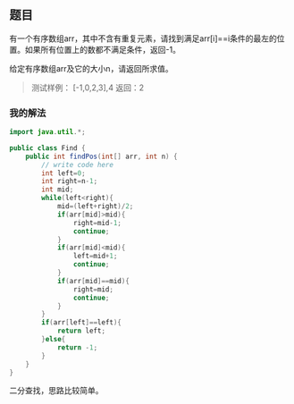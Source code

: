 ## 题目 ##

有一个有序数组arr，其中不含有重复元素，请找到满足arr[i]==i条件的最左的位置。如果所有位置上的数都不满足条件，返回-1。

给定有序数组arr及它的大小n，请返回所求值。

>测试样例：
[-1,0,2,3],4
返回：2

### 我的解法 ###

```java
import java.util.*;

public class Find {
    public int findPos(int[] arr, int n) {
        // write code here
        int left=0;
        int right=n-1;
        int mid;
        while(left<right){
            mid=(left+right)/2;
            if(arr[mid]>mid){
                right=mid-1;
                continue;
            }
            if(arr[mid]<mid){
                left=mid+1;
                continue;
            }
            if(arr[mid]==mid){
                right=mid;
                continue;
            }
        }
        if(arr[left]==left){
            return left;
        }else{
            return -1;
        }
    }
}
```
二分查找，思路比较简单。